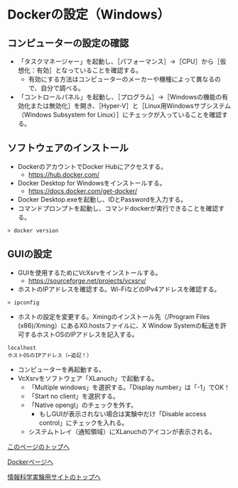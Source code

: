# Dockerの設定（Windows）

## コンピューターの設定の確認
- 「タスクマネージャー」を起動し、［パフォーマンス］→［CPU］から［仮想化：有効］となっていることを確認する。
    - 有効にする方法はコンピューターのメーカーや機種によって異なるので、自分で調べる。
- 「コントロールパネル」を起動し、［プログラム］→［Windowsの機能の有効化または無効化］を開き、［Hyper-V］と［Linux用Windowsサブシステム（Windows Subsystem for Linux）］にチェックが入っていることを確認する。

## ソフトウェアのインストール
- DockerのアカウントでDocker Hubにアクセスする。
    - https://hub.docker.com/
- Docker Desktop for Windowsをインストールする。
    - https://docs.docker.com/get-docker/
- Docker Desktop.exeを起動し、IDとPasswordを入力する。
- コマンドプロンプトを起動し、コマンドdockerが実行できることを確認する。
```
> docker version
```

## GUIの設定
- GUIを使用するためにVcXsrvをインストールする。
    - https://sourceforge.net/projects/vcxsrv/
- ホストのIPアドレスを確認する。Wi-FiなどのIPv4アドレスを確認する。
```
> ipconfig
```
- ホストの設定を変更する。Xmingのインストール先（/Program Files (x86)/Xming）にあるX0.hostsファイルに、X Window Systemの転送を許可するホストOSのIPアドレスを記入する。
```
localhost
ホストOSのIPアドレス（←追記！）
```
- コンピューターを再起動する。
- VcXsrvをソフトウェア「XLanuch」で起動する。
    - 「Multiple windows」を選択する。「Display number」は「-1」でOK！
    - 「Start no client」を選択する。
    - 「Native opengl」のチェックを外す。
        - もしGUIが表示されない場合は実験中だけ「Disable access control」にチェックを入れる。
    - システムトレイ（通知領域）にXLanuchのアイコンが表示される。

[このページのトップへ](#)

[Dockerページへ](https://stl-apu.github.io/laboratory_experiments/docker)

[情報科学実験用サイトのトップへ](https://stl-apu.github.io/laboratory_experiments/)
